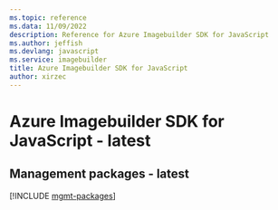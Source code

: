 ```yaml
---
ms.topic: reference
ms.data: 11/09/2022
description: Reference for Azure Imagebuilder SDK for JavaScript
ms.author: jeffish
ms.devlang: javascript
ms.service: imagebuilder
title: Azure Imagebuilder SDK for JavaScript
author: xirzec
---
```

# Azure Imagebuilder SDK for JavaScript - latest

## Management packages - latest
[!INCLUDE [mgmt-packages](imagebuilder-mgmt-index.md)]
